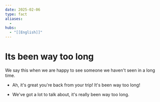```yaml
---
date: 2025-02-06
type: fact
aliases:
  -
hubs:
  - "[[English]]"
---
```


# Its been way too long

We say this when we are happy to see someone we haven't seen in a long time. 

- Ah, it's great you're back from your trip! It's been way too long!

- We've got a lot to talk about, it's really been way too long.

